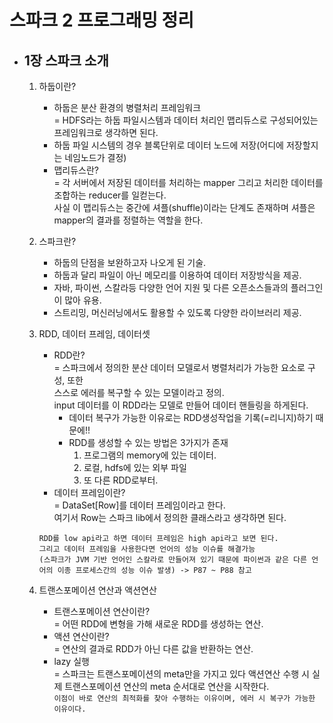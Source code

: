 # 스파크 2 프로그래밍 정리

- ## 1장 스파크 소개
    1. 하둡이란?<br>
        - 하둡은 분산 환경의 병렬처리 프레임워크 <br>
        = HDFS라는 하둡 파일시스템과 데이터 처리인 맵리듀스로 구성되어있는 프레임워크로 생각하면 된다.
        - 하둡 파일 시스템의 경우 블록단위로 데이터 노드에 저장(어디에 저장할지는 네임노드가 결정)
        - 맵리듀스란?<br>
        = 각 서버에서 저장된 데이터를 처리하는 mapper 그리고 처리한 데이터를 조합하는 reducer를 일컫는다.<br>
        사실 이 맵리듀스는 중간에 셔플(shuffle)이라는 단계도 존재하며 셔플은 mapper의 결과를 정렬하는 역할을 한다.
    2. 스파크란?<br>
        - 하둡의 단점을 보완하고자 나오게 된 기술.
        - 하둡과 달리 파일이 아닌 메모리를 이용하여 데이터 저장방식을 제공.
        - 자바, 파이썬, 스칼라등 다양한 언어 지원 및 다른 오픈소스들과의 플러그인이 많아 유용.
        - 스트리밍, 머신러닝에서도 활용할 수 있도록 다양한 라이브러리 제공.

    3. RDD, 데이터 프레임, 데이터셋
        - RDD란?<br>
        = 스파크에서 정의한 분산 데이터 모델로서 병렬처리가 가능한 요소로 구성, 또한 <br>
        스스로 에러를 복구할 수 있는 모델이라고 정의.<br>
        input 데이터를 이 RDD라는 모델로 만들어 데이터 핸들링을 하게된다.
            - 데이터 복구가 가능한 이유로는 RDD생성작업을 기록(=리니지)하기 때문에!!
            - RDD를 생성할 수 있는 방법은 3가지가 존재
                1. 프로그램의 memory에 있는 데이터.
                2. 로컬, hdfs에 있는 외부 파일
                3. 또 다른 RDD로부터.
        - 데이터 프레임이란?<br>
        = DataSet[Row]를 데이터 프레임이라고 한다.<br>
        여기서 Row는 스파크 lib에서 정의한 클래스라고 생각하면 된다.<br>
        ```
        RDD를 low api라고 하면 데이터 프레임은 high api라고 보면 된다.
        그리고 데이터 프레임을 사용한다면 언어의 성능 이슈를 해결가능
        (스파크가 JVM 기반 언어인 스칼라로 만들어져 있기 때문에 파이썬과 같은 다른 언어의 이종 프로세스간의 성능 이슈 발생) -> P87 ~ P88 참고
        ```
    4. 트랜스포메이션 연산과 액션연산
        - 트랜스포메이션 연산이란?<br>
        = 어떤 RDD에 변형을 가해 새로운 RDD를 생성하는 연산.
        - 액션 연산이란?<br>
        = 연산의 결과로 RDD가 아닌 다른 값을 반환하는 연산.
        - lazy 실행<br>
        = 스파크는 트랜스포메이션의 meta만을 가지고 있다 액션연산 수행 시 실제 트랜스포메이션 연산의 meta 순서대로 연산을 시작한다.<br>
        ```이점이 바로 연산의 최적화를 찾아 수행하는 이유이며, 에러 시 복구가 가능한 이유이다.```
